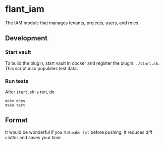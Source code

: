 # flant_iam

The IAM module that manages tenants, projects, users, and roles.

## Development

### Start vault

To build the plugin, start vault in docker and register the 
plugin: `./start.sh`. This script also populates test data.

### Run tests

After `start.sh` is run, do

```shell
make deps 
make test
```

## Format

It would be wonderful if you run `make fmt` before pushing. 
It reduces diff clutter and saves your time.
